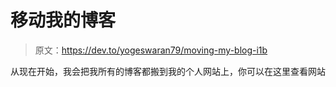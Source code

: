 # 移动我的博客

> 原文：<https://dev.to/yogeswaran79/moving-my-blog-i1b>

从现在开始，我会把我所有的博客都搬到我的个人网站上，你可以在这里查看网站